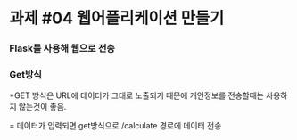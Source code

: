 # 과제 #04 웹어플리케이션 만들기

### Flask를 사용해 웹으로 전송

### Get방식 
*GET 방식은 URL에 데이터가 그대로 노출되기 때문에 개인정보를 전송할때는 사용하지 않는것이 좋음.

<form method="GET" action="/calculate">
= 데이터가 입력되면 get방식으로 /calculate 경로에 데이터 전송

